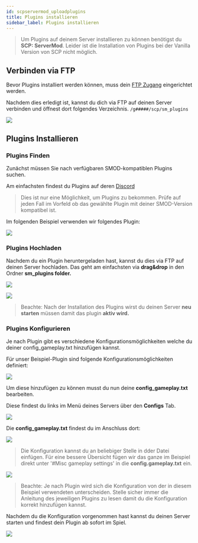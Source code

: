 ```yaml
---
id: scpservermod_uploadplugins
title: Plugins installieren
sidebar_label: Plugins installieren
---
```


> Um Plugins auf deinem Server installieren zu können benötigst du **SCP: ServerMod**. Leider ist die Installation von Plugins bei der Vanilla Version von SCP nicht möglich. 

## Verbinden via FTP
Bevor Plugins installiert werden können, muss dein [FTP Zugang](gameserver_ftpaccess.md) eingerichtet werden.

Nachdem dies erledigt ist, kannst du dich via FTP auf deinen Server verbinden und öffnest dort folgendes Verzeichnis.
`/g#####/scp/sm_plugins`

![](https://screensaver01.zap-hosting.com/index.php/s/ttm3MLyR8CpFZFt/preview)

## Plugins Installieren

### Plugins Finden

Zunächst müssen Sie nach verfügbaren SMOD-kompatiblen Plugins suchen.

Am einfachsten findest du Plugins auf deren [Discord](https://discord.gg/T9aurNf)

> Dies ist nur eine Möglichkeit, um Plugins zu bekommen. Prüfe auf jeden Fall im Vorfeld ob das gewählte Plugin mit deiner SMOD-Version kompatibel ist.

Im folgenden Beispiel verwenden wir folgendes Plugin:

![](https://screensaver01.zap-hosting.com/index.php/s/smGccFjzBbR5iRw/preview)

### Plugins Hochladen

Nachdem du ein Plugin heruntergeladen hast, kannst du dies via FTP auf deinen Server hochladen. Das geht am einfachsten via **drag&drop** in den Ordner **sm_plugins folder.**

![](https://screensaver01.zap-hosting.com/index.php/s/kKCZ66323om7DRm/preview)

![](https://screensaver01.zap-hosting.com/index.php/s/6xPEzC2fTDjzNrj/preview)

> Beachte: Nach der Installation des Plugins wirst du deinen Server **neu starten** müssen damit das plugin **aktiv wird.**

### Plugins Konfigurieren

Je nach Plugin gibt es verschiedene Konfigurationsmöglichkeiten welche du deiner config_gameplay.txt hinzufügen kannst.

Für unser Beispiel-Plugin sind folgende Konfigurationsmöglichkeiten definiert:

![](https://screensaver01.zap-hosting.com/index.php/s/DQbaycE3Fze8Hyb/preview)

Um diese hinzufügen zu können musst du nun deine **config_gameplay.txt** bearbeiten.

Diese findest du links im Menü deines Servers über den **Configs** Tab.

![](https://screensaver01.zap-hosting.com/index.php/s/c4P7PMmoqQbgi8E/preview)

Die **config_gameplay.txt** findest du im Anschluss dort:

![](https://screensaver01.zap-hosting.com/index.php/s/2NcpJqjNQDjkRgj/preview)

> Die Konfiguration kannst du an beliebiger Stelle in dder Datei einfügen. Für eine bessere Übersicht fügen wir das ganze im Beispiel direkt unter '#Misc gameplay settings' in die **config.gameplay.txt** ein.

![](https://screensaver01.zap-hosting.com/index.php/s/gr2AR2mywrH4z6q/preview)

> Beachte: Je nach Plugin wird sich die Konfiguration von der in diesem Beispiel verwendeten unterscheiden. Stelle sicher immer die Anleitung des jeweiligen Plugins zu lesen damit du die Konfiguration korrekt hinzufügen kannst.

Nachdem du die Konfiguration vorgenommen hast kannst du deinen Server starten und findest dein Plugin ab sofort im Spiel.  

![](https://screensaver01.zap-hosting.com/index.php/s/L3C3xTZYfyPLS5Z/preview)
